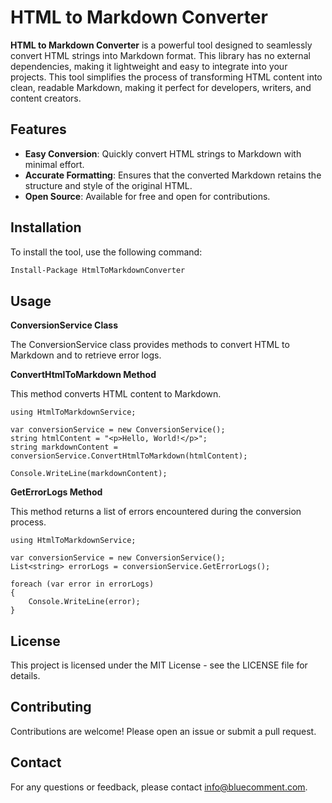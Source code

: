 ﻿# HTML to Markdown Converter

**HTML to Markdown Converter** is a powerful tool designed to seamlessly convert HTML strings into Markdown format.  This library has no external dependencies, making it lightweight and easy to integrate into your projects. This tool simplifies the process of transforming HTML content into clean, readable Markdown, making it perfect for developers, writers, and content creators.

## Features

- **Easy Conversion**: Quickly convert HTML strings to Markdown with minimal effort.
- **Accurate Formatting**: Ensures that the converted Markdown retains the structure and style of the original HTML.
- **Open Source**: Available for free and open for contributions.

## Installation

To install the tool, use the following command:

```sh
Install-Package HtmlToMarkdownConverter

```

## Usage

**ConversionService Class**

The ConversionService class provides methods to convert HTML to Markdown and to retrieve error logs.

**ConvertHtmlToMarkdown Method**

This method converts HTML content to Markdown.

```
using HtmlToMarkdownService;

var conversionService = new ConversionService();
string htmlContent = "<p>Hello, World!</p>";
string markdownContent = conversionService.ConvertHtmlToMarkdown(htmlContent);

Console.WriteLine(markdownContent);
```

**GetErrorLogs Method**

This method returns a list of errors encountered during the conversion process.

```
using HtmlToMarkdownService;

var conversionService = new ConversionService();
List<string> errorLogs = conversionService.GetErrorLogs();

foreach (var error in errorLogs)
{
    Console.WriteLine(error);
}

```

## License
This project is licensed under the MIT License - see the LICENSE file for details.

## Contributing
Contributions are welcome! Please open an issue or submit a pull request.

## Contact
For any questions or feedback, please contact info@bluecomment.com.